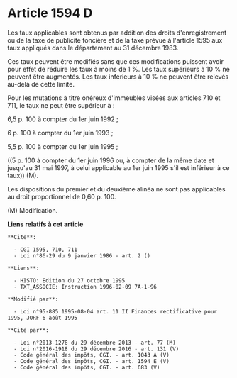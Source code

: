 # Article 1594 D

Les taux applicables sont obtenus par addition des droits d'enregistrement ou de la taxe de publicité foncière et de la taxe
prévue à l'article 1595 aux taux appliqués dans le département au 31 décembre 1983.

Ces taux peuvent être modifiés sans que ces modifications puissent avoir pour effet de réduire les taux à moins de 1 %. Les
taux supérieurs à 10 % ne peuvent être augmentés. Les taux inférieurs à 10 % ne peuvent être relevés au-delà de cette limite.

Pour les mutations à titre onéreux d'immeubles visées aux articles 710 et 711, le taux ne peut être supérieur à :

6,5 p. 100 à compter du 1er juin 1992 ;

6 p. 100 à compter du 1er juin 1993 ;

5,5 p. 100 à compter du 1er juin 1995 ;

((5 p. 100 à compter du 1er juin 1996 ou, à compter de la même date et jusqu'au 31 mai 1997, à celui applicable au 1er juin
1995 s'il est inférieur à ce taux)) (M).

Les dispositions du premier et du deuxième alinéa ne sont pas applicables au droit proportionnel de 0,60 p. 100.

(M) Modification.

**Liens relatifs à cet article**

	**Cite**:

	  - CGI 1595, 710, 711
	  - Loi n°86-29 du 9 janvier 1986 - art. 2 ()

	**Liens**:

	  - HISTO: Edition du 27 octobre 1995
	  - TXT_ASSOCIE: Instruction 1996-02-09 7A-1-96

	**Modifié par**:

	  - Loi n°95-885 1995-08-04 art. 11 II Finances rectificative pour 1995, JORF 6 août 1995

	**Cité par**:

	  - Loi n°2013-1278 du 29 décembre 2013 - art. 77 (M)
	  - Loi n°2016-1918 du 29 décembre 2016 - art. 131 (V)
	  - Code général des impôts, CGI. - art. 1043 A (V)
	  - Code général des impôts, CGI. - art. 1594 E (V)
	  - Code général des impôts, CGI. - art. 683 (V)
